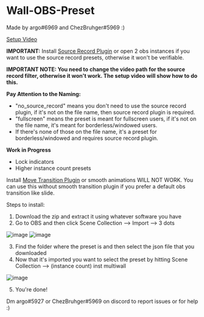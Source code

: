 # Wall-OBS-Preset
Made by argo#6969 and ChezBruhger#5969 :)

[Setup Video](https://www.youtube.com/watch?v=eUqVX2_0uAE)

**IMPORTANT:**
Install [Source Record Plugin](https://obsproject.com/forum/resources/source-record.1285/) or open 2 obs instances if you want to use the source record presets, otherwise it won't be verifiable. 

**IMPORTANT NOTE: You need to change the video path for the source record filter, otherwise it won't work. The setup video will show how to do this.** 

**Pay Attention to the Naming:**
- "no_source_record" means you don't need to use the source record plugin, if it's not on the file name, then source record plugin is required.
- "fullscreen" means the preset is meant for fullscreen users, if it's not on the file name, it's meant for borderless/windowed users.
- If there's none of those on the file name, it's a preset for borderless/windowed and requires source record plugin.

**Work in Progress**
- Lock indicators
- Higher instance count presets

Install [Move Transition Plugin](https://obsproject.com/forum/resources/move-transition.913/) or smooth animations WILL NOT WORK.
You can use this without smooth transition plugin if you prefer a default obs transition like slide. 

Steps to install:
1. Download the zip and extract it using whatever software you have
2. Go to OBS and then click Scene Collection --> Import --> 3 dots

![image](https://user-images.githubusercontent.com/105522941/168393988-bfce4d77-5e16-495a-8472-56d2b643e237.png)
![image](https://user-images.githubusercontent.com/105522941/168394078-af55a3bd-e0f0-4879-8ed8-d3c77be177d2.png)


3. Find the folder where the preset is and then select the json file that you downloaded
4. Now that it's imported you want to select the preset by hitting Scene Collection --> (instance count) inst multiwall 

![image](https://user-images.githubusercontent.com/105522941/168394885-f6182780-5901-415f-9485-05c5dc5eedcd.png)

5. You're done!

Dm argo#5927 or ChezBruhger#5969 on discord to report issues or for help :)
